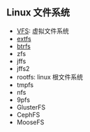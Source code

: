 ## Linux 文件系统

- [VFS](./virtual-file-system.md): 虚拟文件系统
- [extfs](./ext-fs.md)
- [btrfs](./btrfs.md)
- zfs
- jffs
- jffs2
- rootfs: linux 根文件系统
- tmpfs
- nfs
- 9pfs
- GlusterFS
- CephFS
- MooseFS
